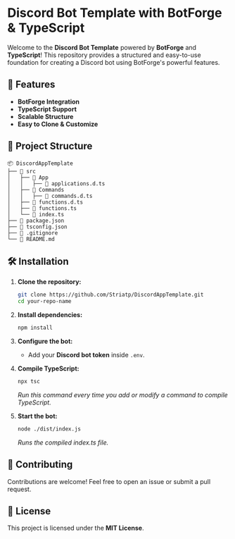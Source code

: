 # Discord Bot Template with BotForge & TypeScript

Welcome to the **Discord Bot Template** powered by **BotForge** and **TypeScript**! This repository provides a structured and easy-to-use foundation for creating a Discord bot using BotForge's powerful features.

## 🚀 Features
- **BotForge Integration**
- **TypeScript Support**
- **Scalable Structure**
- **Easy to Clone & Customize**

## 📂 Project Structure
```
📦 DiscordAppTemplate
├── 📂 src
│   ├── 📂 App
│   │   ├── 📄 applications.d.ts
│   ├── 📂 Commands
│   │   ├── 📄 commands.d.ts
│   ├── 📄 functions.d.ts
│   ├── 📄 functions.ts
│   └── 📄 index.ts
├── 📄 package.json
├── 📄 tsconfig.json
├── 📄 .gitignore
└── 📄 README.md
```

## 🛠️ Installation

1. **Clone the repository:**
   ```sh
   git clone https://github.com/Striatp/DiscordAppTemplate.git
   cd your-repo-name
   ```

2. **Install dependencies:**
   ```sh
   npm install
   ```

3. **Configure the bot:**
   - Add your **Discord bot token** inside `.env`.

4. **Compile TypeScript:**
   ```sh
   npx tsc
   ```
   _Run this command every time you add or modify a command to compile TypeScript._

5. **Start the bot:**
   ```sh
   node ./dist/index.js
   ```
    _Runs the compiled index.ts file._

## 📝 Contributing
Contributions are welcome! Feel free to open an issue or submit a pull request.

## 📜 License
This project is licensed under the **MIT License**.
